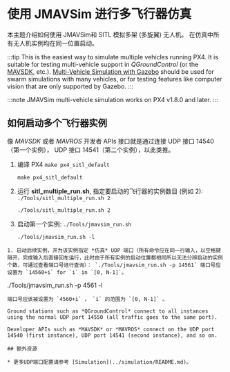 # 使用 JMAVSim 进行多飞行器仿真

本主题介绍如何使用 JMAVSim和 SITL 模拟多架 (多旋翼) 无人机。 在仿真中所有无人机实例均在同一位置启动。

:::tip
This is the easiest way to simulate multiple vehicles running PX4. It is suitable for testing multi-vehicle support in *QGroundControl* (or the [MAVSDK](https://mavsdk.mavlink.io/), etc.). [Multi-Vehicle Simulation with Gazebo](../simulation/multi-vehicle-simulation.md) should be used for swarm simulations with many vehicles, or for testing features like computer vision that are only supported by Gazebo.
:::

:::note
JMAVSim multi-vehicle simulation works on PX4 v1.8.0 and later.
:::

## 如何启动多个飞行器实例

像 *MAVSDK* 或者 *MAVROS* 开发者 APIs 接口就是通过连接 UDP 接口 14540 （第一个实例）， UDP 接口 14541（第二个实例），以此类推。

1. 编译 PX4 `make px4_sitl_default`
   ```
   make px4_sitl_default
   ```
1. 运行 **sitl_multiple_run.sh**, 指定要启动的飞行器的实例数目 (例如 2): `./Tools/sitl_multiple_run.sh 2`
   ```
   ./Tools/sitl_multiple_run.sh 2
   ```
1. 启动第一个实例: `./Tools/jmavsim_run.sh`
   ```
   ./Tools/jmavsim_run.sh -l
  ```
1. 启动后续实例，并为该实例指定 *仿真* UDP 端口（所有命令应在同一行输入，以空格键隔开，完成输入后直接回车运行，此时由于所有实例的启动位置都相同所以无法分辨启动的实例个数，可通过查看端口号进行查询）： `./Tools/jmavsim_run.sh -p 14561` 端口号应设置为 `14560+i` for `i` in `[0, N-1]`。
   ```
   ./Tools/jmavsim_run.sh -p 4561 -l
   ```
   端口号应该被设置为 `4560+i` ， `i` 的范围为 `[0, N-1]` 。

Ground stations such as *QGroundControl* connect to all instances using the normal UDP port 14550 (all traffic goes to the same port).

Developer APIs such as *MAVSDK* or *MAVROS* connect on the UDP port 14540 (first instance), UDP port 14541 (second instance), and so on.

## 额外资源

* 更多UDP端口配置请参考 [Simulation](../simulation/README.md)。
